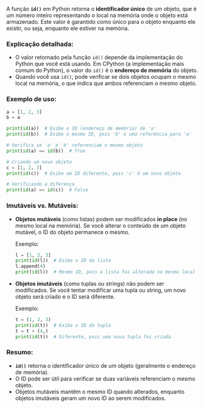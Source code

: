 A função **`id()`** em Python retorna o **identificador único** de um objeto, que é um número inteiro representando o local na memória onde o objeto está armazenado. Este valor é garantido como único para o objeto enquanto ele existir, ou seja, enquanto ele estiver na memória.

### Explicação detalhada:
- O valor retornado pela função `id()` depende da implementação do Python que você está usando. Em CPython (a implementação mais comum do Python), o valor do `id()` é o **endereço de memória** do objeto.
- Quando você usa `id()`, pode verificar se dois objetos ocupam o mesmo local na memória, o que indica que ambos referenciam o mesmo objeto.

### Exemplo de uso:

```python
a = [1, 2, 3]
b = a

print(id(a))  # Exibe o ID (endereço de memória) de 'a'
print(id(b))  # Exibe o mesmo ID, pois 'b' é uma referência para 'a'

# Verifica se 'a' e 'b' referenciam o mesmo objeto
print(id(a) == id(b))  # True

# Criando um novo objeto
c = [1, 2, 3]
print(id(c))  # Exibe um ID diferente, pois 'c' é um novo objeto

# Verificando a diferença
print(id(a) == id(c))  # False
```

### Imutáveis vs. Mutáveis:
- **Objetos mutáveis** (como listas) podem ser modificados **in place** (no mesmo local na memória). Se você alterar o conteúdo de um objeto mutável, o ID do objeto permanece o mesmo.
  
  Exemplo:
  ```python
  l = [1, 2, 3]
  print(id(l))  # Exibe o ID da lista
  l.append(4)
  print(id(l))  # Mesmo ID, pois a lista foi alterada no mesmo local
  ```

- **Objetos imutáveis** (como tuplas ou strings) não podem ser modificados. Se você tentar modificar uma tupla ou string, um novo objeto será criado e o ID será diferente.
  
  Exemplo:
  ```python
  t = (1, 2, 3)
  print(id(t))  # Exibe o ID da tupla
  t = t + (4,)
  print(id(t))  # Diferente, pois uma nova tupla foi criada
  ```

### Resumo:
- **`id()`** retorna o identificador único de um objeto (geralmente o endereço de memória).
- O ID pode ser útil para verificar se duas variáveis referenciam o mesmo objeto.
- Objetos mutáveis mantêm o mesmo ID quando alterados, enquanto objetos imutáveis geram um novo ID ao serem modificados.